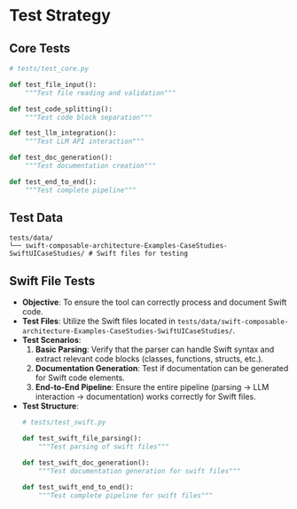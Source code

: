 # Test Strategy

## Core Tests
```python
# tests/test_core.py

def test_file_input():
    """Test file reading and validation"""

def test_code_splitting():
    """Test code block separation"""

def test_llm_integration():
    """Test LLM API interaction"""

def test_doc_generation():
    """Test documentation creation"""

def test_end_to_end():
    """Test complete pipeline"""
```

## Test Data
```
tests/data/
└── swift-composable-architecture-Examples-CaseStudies-SwiftUICaseStudies/ # Swift files for testing
```

## Swift File Tests
- **Objective**: To ensure the tool can correctly process and document Swift code.
- **Test Files**: Utilize the Swift files located in `tests/data/swift-composable-architecture-Examples-CaseStudies-SwiftUICaseStudies/`.
- **Test Scenarios**:
    1. **Basic Parsing**: Verify that the parser can handle Swift syntax and extract relevant code blocks (classes, functions, structs, etc.).
    2. **Documentation Generation**: Test if documentation can be generated for Swift code elements.
    3. **End-to-End Pipeline**: Ensure the entire pipeline (parsing -> LLM interaction -> documentation) works correctly for Swift files.
- **Test Structure**:
    ```python
    # tests/test_swift.py

    def test_swift_file_parsing():
        """Test parsing of swift files"""

    def test_swift_doc_generation():
        """Test documentation generation for swift files"""

    def test_swift_end_to_end():
        """Test complete pipeline for swift files"""
